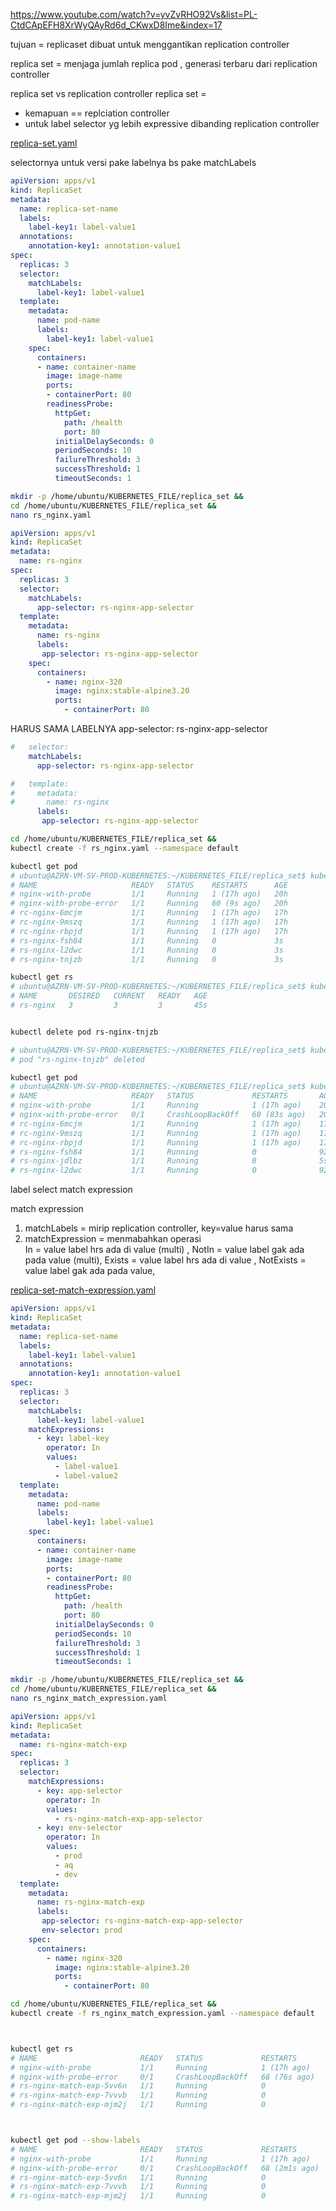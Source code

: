 https://www.youtube.com/watch?v=yvZvRHO92Vs&list=PL-CtdCApEFH8XrWyQAyRd6d_CKwxD8Ime&index=17

tujuan = replicaset dibuat untuk menggantikan replication controller


replica set = menjaga jumlah replica pod , generasi terbaru dari replication controller

replica set vs replication controller
replica set = 
- kemapuan == replciation controller
- untuk label selector yg lebih expressive dibanding replication controller


[replica-set.yaml](https://github.com/khannedy/belajar-kubernetes/blob/master/templates/replica-set.yaml)


selectornya untuk versi pake labelnya bs pake matchLabels

```yaml
apiVersion: apps/v1
kind: ReplicaSet
metadata:
  name: replica-set-name
  labels:
    label-key1: label-value1
  annotations:
    annotation-key1: annotation-value1
spec:
  replicas: 3
  selector:
    matchLabels:
      label-key1: label-value1
  template:
    metadata:
      name: pod-name
      labels:
        label-key1: label-value1
    spec:
      containers:
      - name: container-name
        image: image-name
        ports:
        - containerPort: 80
        readinessProbe:
          httpGet:
            path: /health
            port: 80
          initialDelaySeconds: 0
          periodSeconds: 10
          failureThreshold: 3
          successThreshold: 1
          timeoutSeconds: 1
```


```bash
mkdir -p /home/ubuntu/KUBERNETES_FILE/replica_set && 
cd /home/ubuntu/KUBERNETES_FILE/replica_set && 
nano rs_nginx.yaml
```


```yml
apiVersion: apps/v1
kind: ReplicaSet
metadata:
  name: rs-nginx
spec:
  replicas: 3
  selector:
    matchLabels:
      app-selector: rs-nginx-app-selector
  template:
    metadata:
      name: rs-nginx
      labels:
       app-selector: rs-nginx-app-selector
    spec:
      containers:
        - name: nginx-320
          image: nginx:stable-alpine3.20
          ports:
            - containerPort: 80
```


HARUS SAMA LABELNYA app-selector: rs-nginx-app-selector

```yml
#   selector:
    matchLabels:
      app-selector: rs-nginx-app-selector

#   template:
#     metadata:
#       name: rs-nginx
      labels:
       app-selector: rs-nginx-app-selector

```

```bash
cd /home/ubuntu/KUBERNETES_FILE/replica_set &&
kubectl create -f rs_nginx.yaml --namespace default

kubectl get pod
# ubuntu@AZRN-VM-SV-PROD-KUBERNETES:~/KUBERNETES_FILE/replica_set$ kubectl get pod
# NAME                     READY   STATUS    RESTARTS      AGE
# nginx-with-probe         1/1     Running   1 (17h ago)   20h
# nginx-with-probe-error   1/1     Running   60 (9s ago)   20h
# rc-nginx-6mcjm           1/1     Running   1 (17h ago)   17h
# rc-nginx-9mszq           1/1     Running   1 (17h ago)   17h
# rc-nginx-rbpjd           1/1     Running   1 (17h ago)   17h
# rs-nginx-fsh84           1/1     Running   0             3s
# rs-nginx-l2dwc           1/1     Running   0             3s
# rs-nginx-tnjzb           1/1     Running   0             3s

kubectl get rs
# ubuntu@AZRN-VM-SV-PROD-KUBERNETES:~/KUBERNETES_FILE/replica_set$ kubectl get rs
# NAME       DESIRED   CURRENT   READY   AGE
# rs-nginx   3         3         3       45s


kubectl delete pod rs-nginx-tnjzb

# ubuntu@AZRN-VM-SV-PROD-KUBERNETES:~/KUBERNETES_FILE/replica_set$ kubectl delete pod rs-nginx-tnjzb
# pod "rs-nginx-tnjzb" deleted

kubectl get pod
# ubuntu@AZRN-VM-SV-PROD-KUBERNETES:~/KUBERNETES_FILE/replica_set$ kubectl get pod
# NAME                     READY   STATUS             RESTARTS       AGE
# nginx-with-probe         1/1     Running            1 (17h ago)    20h
# nginx-with-probe-error   0/1     CrashLoopBackOff   60 (83s ago)   20h
# rc-nginx-6mcjm           1/1     Running            1 (17h ago)    17h
# rc-nginx-9mszq           1/1     Running            1 (17h ago)    17h
# rc-nginx-rbpjd           1/1     Running            1 (17h ago)    17h
# rs-nginx-fsh84           1/1     Running            0              92s
# rs-nginx-jdlbz           1/1     Running            0              5s
# rs-nginx-l2dwc           1/1     Running            0              92s


```






label select match expression

match expression 
1. matchLabels = mirip replication controller, key=value harus sama
2. matchExpression = menmabahkan operasi  
In = value label hrs ada di value (multi) ,
NotIn = value label gak ada pada value (multi), 
Exists  = value label hrs ada di value ,
NotExists = value label gak ada pada value, 

[replica-set-match-expression.yaml](https://github.com/khannedy/belajar-kubernetes/blob/master/templates/replica-set-match-expression.yaml)


```yml
apiVersion: apps/v1
kind: ReplicaSet
metadata:
  name: replica-set-name
  labels:
    label-key1: label-value1
  annotations:
    annotation-key1: annotation-value1
spec:
  replicas: 3
  selector:
    matchLabels:
      label-key1: label-value1
    matchExpressions:
      - key: label-key
        operator: In
        values:
          - label-value1
          - label-value2
  template:
    metadata:
      name: pod-name
      labels:
        label-key1: label-value1
    spec:
      containers:
      - name: container-name
        image: image-name
        ports:
        - containerPort: 80
        readinessProbe:
          httpGet:
            path: /health
            port: 80
          initialDelaySeconds: 0
          periodSeconds: 10
          failureThreshold: 3
          successThreshold: 1
          timeoutSeconds: 1
```








```bash
mkdir -p /home/ubuntu/KUBERNETES_FILE/replica_set && 
cd /home/ubuntu/KUBERNETES_FILE/replica_set && 
nano rs_nginx_match_expression.yaml
```


```yml
apiVersion: apps/v1
kind: ReplicaSet
metadata:
  name: rs-nginx-match-exp
spec:
  replicas: 3
  selector:
    matchExpressions:
      - key: app-selector
        operator: In
        values:
          - rs-nginx-match-exp-app-selector
      - key: env-selector
        operator: In
        values:
          - prod
          - aq
          - dev
  template:
    metadata:
      name: rs-nginx-match-exp
      labels:
       app-selector: rs-nginx-match-exp-app-selector
       env-selector: prod
    spec:
      containers:
        - name: nginx-320
          image: nginx:stable-alpine3.20
          ports:
            - containerPort: 80
```


```bash
cd /home/ubuntu/KUBERNETES_FILE/replica_set &&
kubectl create -f rs_nginx_match_expression.yaml --namespace default



kubectl get rs
# NAME                       READY   STATUS             RESTARTS       AGE
# nginx-with-probe           1/1     Running            1 (17h ago)    20h
# nginx-with-probe-error     0/1     CrashLoopBackOff   68 (76s ago)   20h
# rs-nginx-match-exp-5vv6n   1/1     Running            0              5m2s
# rs-nginx-match-exp-7vvvb   1/1     Running            0              5m2s
# rs-nginx-match-exp-mjm2j   1/1     Running            0              5m2s



kubectl get pod --show-labels
# NAME                       READY   STATUS             RESTARTS        AGE     LABELS
# nginx-with-probe           1/1     Running            1 (17h ago)     20h     <none>
# nginx-with-probe-error     0/1     CrashLoopBackOff   68 (2m1s ago)   20h     <none>
# rs-nginx-match-exp-5vv6n   1/1     Running            0               5m47s   app-selector=rs-nginx-match-exp-app-selector,env-selector=prod
# rs-nginx-match-exp-7vvvb   1/1     Running            0               5m47s   app-selector=rs-nginx-match-exp-app-selector,env-selector=prod
# rs-nginx-match-exp-mjm2j   1/1     Running            0               5m47s   app-selector=rs-nginx-match-exp-app-selector,env-selector=prod





```
